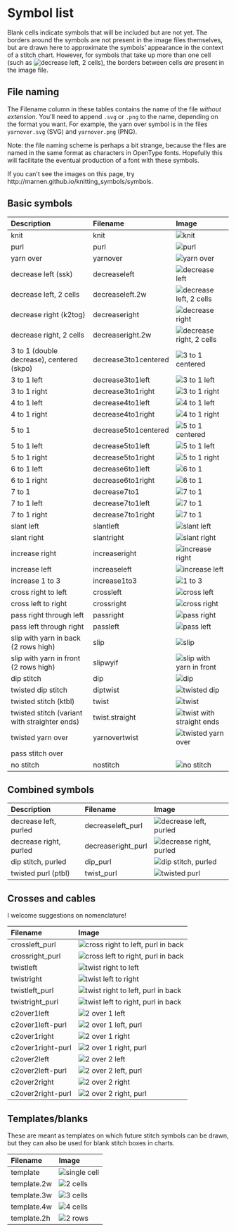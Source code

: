 # Symbol list

Blank cells indicate symbols that will be included but are not yet. The <span class='bordered'>borders</span> around the symbols are not present in the image files themselves, but are drawn here to approximate the symbols’ appearance in the context of a stitch chart. However, for symbols that take up more than one cell (such as ![decrease left, 2 cells](../JIS/decreaseleft.2w.svg)), the borders between cells _are_ present in the image file.

## File naming

The Filename column in these tables contains the name of the file _without extension_. You'll need to append `.svg` or `.png` to the name, depending on the format you want. For example, the yarn over symbol is in the files `yarnover.svg` (SVG) and `yarnover.png` (PNG).

Note: the file naming scheme is perhaps a bit strange, because the files are named in the same format as characters in OpenType fonts. Hopefully this will facilitate the eventual production of a font with these symbols.

<p class='hidden'>If you can't see the images on this page, try http://marnen.github.io/knitting_symbols/symbols.</p>

## Basic symbols

| Description                                   | Filename             | Image                                                   |
|:----------------------------------------------|:---------------------|:--------------------------------------------------------|
| knit                                          | knit                 | ![knit](../JIS/knit.svg)                                |
| purl                                          | purl                 | ![purl](../JIS/purl.svg)                                |
| yarn over                                     | yarnover             | ![yarn over](../JIS/yarnover.svg)                       |
| decrease left (ssk)                           | decreaseleft         | ![decrease left](../JIS/decreaseleft.svg)               |
| decrease left, 2 cells                        | decreaseleft.2w      | ![decrease left, 2 cells](../JIS/decreaseleft.2w.svg)   |
| decrease right (k2tog)                        | decreaseright        | ![decrease right](../JIS/decreaseright.svg)             |
| decrease right, 2 cells                       | decreaseright.2w     | ![decrease right, 2 cells](../JIS/decreaseright.2w.svg) |
| 3 to 1 (double decrease), centered (skpo)     | decrease3to1centered | ![3 to 1 centered](../JIS/decrease3to1centered.svg)     |
| 3 to 1 left                                   | decrease3to1left     | ![3 to 1 left](../JIS/decrease3to1left.svg)             |
| 3 to 1 right                                  | decrease3to1right    | ![3 to 1 right](../JIS/decrease3to1right.svg)           |
| 4 to 1 left                                   | decrease4to1left     | ![4 to 1 left](../JIS/decrease4to1left.svg)             |
| 4 to 1 right                                  | decrease4to1right    | ![4 to 1 right](../JIS/decrease4to1right.svg)           |
| 5 to 1                                        | decrease5to1centered | ![5 to 1 centered](../JIS/decrease5to1centered.svg)     |
| 5 to 1 left                                   | decrease5to1left     | ![5 to 1 left](../JIS/decrease5to1left.svg)             |
| 5 to 1 right                                  | decrease5to1right    | ![5 to 1 right](../JIS/decrease5to1right.svg)           |
| 6 to 1 left                                   | decrease6to1left     | ![6 to 1](../JIS/decrease6to1left.svg)                  |
| 6 to 1 right                                  | decrease6to1right    | ![6 to 1](../JIS/decrease6to1right.svg)                 |
| 7 to 1                                        | decrease7to1         | ![7 to 1](../JIS/decrease7to1.svg)                      |
| 7 to 1 left                                   | decrease7to1left     | ![7 to 1](../JIS/decrease7to1left.svg)                  |
| 7 to 1 right                                  | decrease7to1right    | ![7 to 1](../JIS/decrease7to1right.svg)                 |
| slant left                                    | slantleft            | ![slant left](../JIS/slantleft.svg)                     |
| slant right                                   | slantright           | ![slant right](../JIS/slantright.svg)                   |
| increase right                                | increaseright        | ![increase right](../JIS/increaseright.svg)             |
| increase left                                 | increaseleft         | ![increase left](../JIS/increaseleft.svg)               |
| increase 1 to 3                               | increase1to3         | ![1 to 3](../JIS/increase1to3.svg)                      |
| cross right to left                           | crossleft            | ![cross left](../JIS/crossleft.svg)                     |
| cross left to right                           | crossright           | ![cross right](../JIS/crossright.svg)                   |
| pass right through left                       | passright            | ![pass right](../JIS/passright.svg)                     |
| pass left through right                       | passleft             | ![pass left](../JIS/passleft.svg)                       |
| slip with yarn in back (2 rows high)          | slip                 | ![slip](../JIS/slip.svg)                                |
| slip with yarn in front (2 rows high)         | slipwyif             | ![slip with yarn in front](../JIS/slipwyif.svg)         |
| dip stitch                                    | dip                  | ![dip](../JIS/dip.svg)                                  |
| twisted dip stitch                            | diptwist             | ![twisted dip](../JIS/diptwist.svg)                     |
| twisted stitch (ktbl)                         | twist                | ![twist](../JIS/twist.svg)                              |
| twisted stitch (variant with straighter ends) | twist.straight       | ![twist with straight ends](../JIS/twist.straight.svg)  |
| twisted yarn over                             | yarnovertwist        | ![twisted yarn over](../JIS/yarnovertwist.svg)          |
| pass stitch over                              |                      |                                                         |
| no stitch                                     | nostitch             | ![no stitch](../JIS/nostitch.svg)                       |

## Combined symbols

| Description            | Filename           | Image                                                    |
|:-----------------------|:-------------------|:---------------------------------------------------------|
| decrease left, purled  | decreaseleft_purl  | ![decrease left, purled](../JIS/decreaseleft_purl.svg)   |
| decrease right, purled | decreaseright_purl | ![decrease right, purled](../JIS/decreaseright_purl.svg) |
| dip stitch, purled     | dip_purl           | ![dip stitch, purled](../JIS/dip_purl.svg)               |
| twisted purl (ptbl)    | twist_purl         | ![twisted purl](../JIS/twist_purl.svg)                   |

## Crosses and cables

I welcome suggestions on nomenclature!

| Filename          | Image                                                            |
|:------------------|:-----------------------------------------------------------------|
| crossleft_purl    | ![cross right to left, purl in back](../JIS/crossleft_purl.svg)  |
| crossright_purl   | ![cross left to right, purl in back](../JIS/crossright_purl.svg) |
| twistleft         | ![twist right to left](../JIS/twistleft.svg)                     |
| twistright        | ![twist left to right](../JIS/twistright.svg)                    |
| twistleft_purl    | ![twist right to left, purl in back](../JIS/twistleft_purl.svg)  |
| twistright_purl   | ![twist left to right, purl in back](../JIS/twistright_purl.svg) |
| c2over1left       | ![2 over 1 left](../JIS/c2over1left.svg)                         |
| c2over1left-purl  | ![2 over 1 left, purl](../JIS/c2over1left-purl.svg)              |
| c2over1right      | ![2 over 1 right](../JIS/c2over1right.svg)                       |
| c2over1right-purl | ![2 over 1 right, purl](../JIS/c2over1right-purl.svg)            |
| c2over2left       | ![2 over 2 left](../JIS/c2over2left.svg)                         |
| c2over2left-purl  | ![2 over 2 left, purl](../JIS/c2over2left-purl.svg)              |
| c2over2right      | ![2 over 2 right](../JIS/c2over2right.svg)                       |
| c2over2right-purl | ![2 over 2 right, purl](../JIS/c2over2right-purl.svg)            |

## Templates/blanks

These are meant as templates on which future stitch symbols can be drawn, but they can also be used for blank stitch boxes in charts.

| Filename    | Image                               |
|:------------|:------------------------------------|
| template    | ![single cell](../JIS/template.svg) |
| template.2w | ![2 cells](../JIS/template.2w.svg)  |
| template.3w | ![3 cells](../JIS/template.3w.svg)  |
| template.4w | ![4 cells](../JIS/template.4w.svg)  |
| template.2h | ![2 rows](../JIS/template.2h.svg)   |
